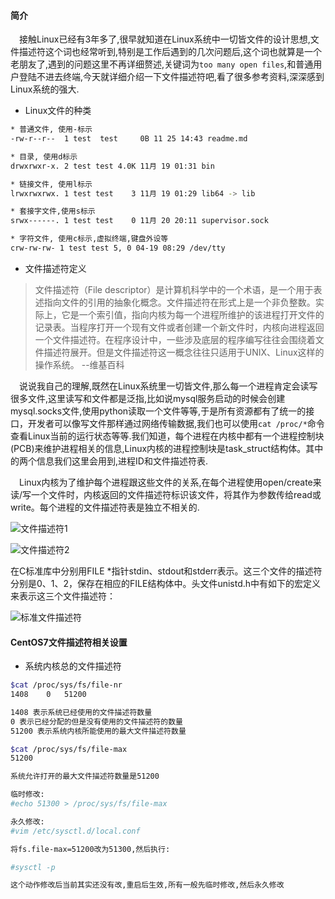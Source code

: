 #### 简介

&emsp;接触Linux已经有3年多了,很早就知道在Linux系统中一切皆文件的设计思想,文件描述符这个词也经常听到,特别是工作后遇到的几次问题后,这个词也就算是一个老朋友了,遇到的问题这里不再详细赘述,关键词为`too many open files`,和普通用户登陆不进去终端,今天就详细介绍一下文件描述符吧,看了很多参考资料,深深感到Linux系统的强大.

* Linux文件的种类

```bash
* 普通文件, 使用-标示
-rw-r--r--  1 test  test     0B 11 25 14:43 readme.md

* 目录, 使用d标示
drwxrwxr-x. 2 test test 4.0K 11月 19 01:31 bin

* 链接文件, 使用l标示
lrwxrwxrwx. 1 test test    3 11月 19 01:29 lib64 -> lib

* 套接字文件,使用s标示
srwx------. 1 test test    0 11月 20 20:11 supervisor.sock

* 字符文件, 使用c标示,虚拟终端,键盘外设等
crw-rw-rw- 1 test test 5, 0 04-19 08:29 /dev/tty 

```

* 文件描述符定义

> 文件描述符（File descriptor）是计算机科学中的一个术语，是一个用于表述指向文件的引用的抽象化概念。文件描述符在形式上是一个非负整数。实际上，它是一个索引值，指向内核为每一个进程所维护的该进程打开文件的记录表。当程序打开一个现有文件或者创建一个新文件时，内核向进程返回一个文件描述符。在程序设计中，一些涉及底层的程序编写往往会围绕着文件描述符展开。但是文件描述符这一概念往往只适用于UNIX、Linux这样的操作系统。 --维基百科

&emsp;说说我自己的理解,既然在Linux系统里一切皆文件,那么每一个进程肯定会读写很多文件,这里读写和文件都是泛指,比如说mysql服务启动的时候会创建mysql.socks文件,使用python读取一个文件等等,于是所有资源都有了统一的接口，开发者可以像写文件那样通过网络传输数据,我们也可以使用`cat /proc/*`命令查看Linux当前的运行状态等等.我们知道，每个进程在内核中都有一个进程控制块(PCB)来维护进程相关的信息,Linux内核的进程控制块是task_struct结构体。其中的两个信息我们这里会用到,进程ID和文件描述符表.

&emsp;Linux内核为了维护每个进程跟这些文件的关系,在每个进程使用open/create来读/写一个文件时，内核返回的文件描述符标识该文件，将其作为参数传给read或write。每个进程的文件描述符表是独立不相关的.

![文件描述符1](https://raw.githubusercontent.com/hellorocky/blog/master/picture/8.file_descriptor_table.png)

![文件描述符2](https://raw.githubusercontent.com/hellorocky/blog/master/picture/9.file_descriptor_table.png)

在C标准库中分别用FILE *指针stdin、stdout和stderr表示。这三个文件的描述符分别是0、1、2，保存在相应的FILE结构体中。头文件unistd.h中有如下的宏定义来表示这三个文件描述符：

![标准文件描述符](https://raw.githubusercontent.com/hellorocky/blog/master/picture/10.std_file_descriptor.png)


#### CentOS7文件描述符相关设置

* 系统内核总的文件描述符

```bash
$cat /proc/sys/fs/file-nr
1408	0	51200

1408 表示系统已经使用的文件描述符数量
0 表示已经分配的但是没有使用的文件描述符的数量
51200 表示系统内核所能使用的最大文件描述符数量

$cat /proc/sys/fs/file-max
51200

系统允许打开的最大文件描述符数量是51200

临时修改:
#echo 51300 > /proc/sys/fs/file-max

永久修改:
#vim /etc/sysctl.d/local.conf

将fs.file-max=51200改为51300,然后执行:

#sysctl -p

这个动作修改后当前其实还没有改,重启后生效,所有一般先临时修改,然后永久修改
```
